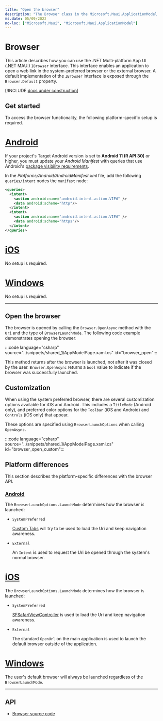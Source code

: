 ```yaml
---
title: "Open the browser"
description: "The Browser class in the Microsoft.Maui.ApplicationModel namespace enables an application to open a web link in the optimized system preferred browser or the external browser."
ms.date: 05/09/2022
no-loc: ["Microsoft.Maui", "Microsoft.Maui.ApplicationModel"]
---
```


# Browser

This article describes how you can use the .NET Multi-platform App UI (.NET MAUI) `IBrowser` interface. This interface enables an application to open a web link in the system-preferred browser or the external browser. A default implementation of the `IBrowser` interface is exposed through the `Browser.Default` property.

[!INCLUDE [docs under construction](~/includes/preview-note.md)]

## Get started

To access the browser functionality, the following platform-specific setup is required.

<!-- markdownlint-disable MD025 -->
# [Android](#tab/android)

If your project's Target Android version is set to **Android 11 (R API 30)** or higher, you must update your _Android Manifest_ with queries that use Android's [package visibility requirements](https://developer.android.com/preview/privacy/package-visibility).

In the _Platforms/Android/AndroidManifest.xml_ file, add the following `queries/intent` nodes the `manifest` node:

```xml
<queries>
  <intent>
    <action android:name="android.intent.action.VIEW" />
    <data android:scheme="http"/>
  </intent>
  <intent>
    <action android:name="android.intent.action.VIEW" />
    <data android:scheme="https"/>
  </intent>
</queries>
```

# [iOS](#tab/ios)

No setup is required.

# [Windows](#tab/windows)

No setup is required.

-----
<!-- markdownlint-enable MD025 -->

## Open the browser

The browser is opened by calling the `Browser.OpenAsync` method with the `Uri` and the type of `BrowserLaunchMode`. The following code example demonstrates opening the browser:

:::code language="csharp" source="../snippets/shared_1/AppModelPage.xaml.cs" id="browser_open":::

This method returns after the browser is launched, not after it was closed by the user.  `Browser.OpenAsync` returns a `bool` value to indicate if the browser was successfully launched.

## Customization

When using the system preferred browser, there are several customization options available for iOS and Android. This includes a `TitleMode` (Android only), and preferred color options for the `Toolbar` (iOS and Android) and `Controls` (iOS only) that appear.

These options are specified using `BrowserLaunchOptions` when calling `OpenAsync`.

:::code language="csharp" source="../snippets/shared_1/AppModelPage.xaml.cs" id="browser_open_custom":::

## Platform differences

This section describes the platform-specific differences with the browser API.

<!-- markdownlint-disable MD025 -->
<!-- markdownlint-disable MD024 -->
### [Android](#tab/android)

The `BrowserLaunchOptions.LaunchMode` determines how the browser is launched:

- `SystemPreferred`

  [Custom Tabs](https://developer.chrome.com/multidevice/android/customtabs) will try to be used to load the Uri and keep navigation awareness.

- `External`

  An `Intent` is used to request the Uri be opened through the system's normal browser.

# [iOS](#tab/ios)

The `BrowserLaunchOptions.LaunchMode` determines how the browser is launched:

- `SystemPreferred`

  [SFSafariViewController](xref:SafariServices.SFSafariViewController) is used to load the Uri and keep navigation awareness.

- `External`

  The standard `OpenUrl` on the main application is used to launch the default browser outside of the application.

# [Windows](#tab/windows)

The user's default browser will always be launched regardless of the `BrowserLaunchMode`.

-----
<!-- markdownlint-enable MD024 -->
<!-- markdownlint-enable MD025 -->

## API

- [Browser source code](https://github.com/dotnet/maui/tree/main/src/Essentials/src/Browser)
<!-- - [Browser API documentation](xref:Microsoft.Maui.Essentials.Browser)-->
